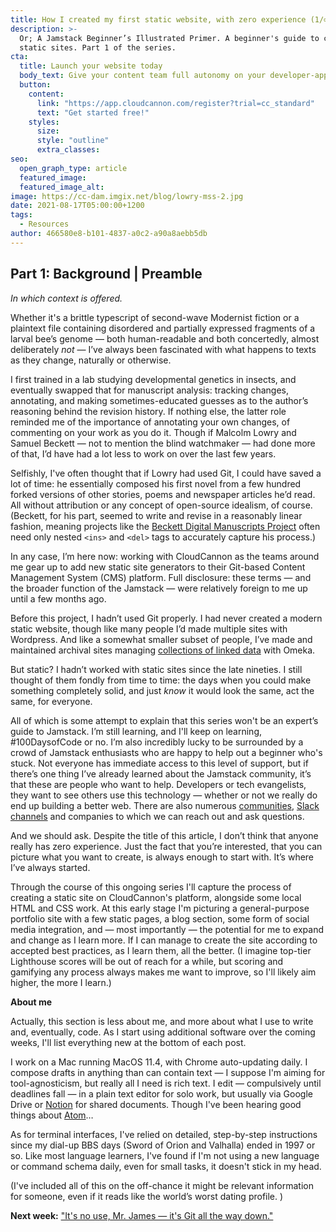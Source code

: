 ```yaml
---
title: How I created my first static website, with zero experience (1/∞)
description: >-
  Or; A Jamstack Beginner’s Illustrated Primer. A beginner's guide to creating
  static sites. Part 1 of the series.
cta:
  title: Launch your website today
  body_text: Give your content team full autonomy on your developer-approved tech stack with CloudCannon.
  button:
    content: 
      link: "https://app.cloudcannon.com/register?trial=cc_standard"
      text: "Get started free!"
    styles:
      size:
      style: "outline"
      extra_classes:
seo:
  open_graph_type: article
  featured_image:
  featured_image_alt:
image: https://cc-dam.imgix.net/blog/lowry-mss-2.jpg
date: 2021-08-17T05:00:00+1200
tags:
  - Resources
author: 466580e8-b101-4837-a0c2-a90a8aebb5db
---
```

## Part **1: Background \| Preamble**

*In which context is offered.*

Whether it's a brittle typescript of second-wave Modernist fiction or a plaintext file containing disordered and partially expressed fragments of a larval bee’s genome — both human-readable and both concertedly, almost deliberately *not* — I’ve always been fascinated with what happens to texts as they change, naturally or otherwise.

I first trained in a lab studying developmental genetics in insects, and eventually swapped that for manuscript analysis: tracking changes, annotating, and making sometimes-educated guesses as to the author’s reasoning behind the revision history. If nothing else, the latter role reminded me of the importance of annotating your own changes, of commenting on your work as you do it. Though if Malcolm Lowry and Samuel Beckett — not to mention the blind watchmaker — had done more of that, I’d have had a lot less to work on over the last few years.

Selfishly, I've often thought that if Lowry had used Git, I could have saved a lot of time: he essentially composed his first novel from a few hundred forked versions of other stories, poems and newspaper articles he’d read. All without attribution or any concept of open-source idealism, of course. (Beckett, for his part, seemed to write and revise in a reasonably linear fashion, meaning projects like the [Beckett Digital Manuscripts Project](https://www.beckettarchive.org/) often need only nested `<ins>` and `<del>` tags to accurately capture his process.)

In any case, I’m here now: working with CloudCannon as the teams around me gear up to add new static site generators to their Git-based Content Management System (CMS) platform. Full disclosure: these terms — and the broader function of the Jamstack — were relatively foreign to me up until a few months ago.

Before this project, I hadn’t used Git properly. I had never created a modern static website, though like many people I’d made multiple sites with Wordpress. And like a somewhat smaller subset of people, I’ve made and maintained archival sites managing [collections of linked data](http://www.landfallarchive.org/omeka/) with Omeka.

But static? I hadn’t worked with static sites since the late nineties. I still thought of them fondly from time to time: the days when you could make something completely solid, and just *know* it would look the same, act the same, for everyone.

All of which is some attempt to explain that this series won't be an expert’s guide to Jamstack. I’m still learning, and I'll keep on learning, \#100DaysofCode or no. I’m also incredibly lucky to be surrounded by a crowd of Jamstack enthusiasts who are happy to help out a beginner who's stuck. Not everyone has immediate access to this level of support, but if there’s one thing I’ve already learned about the Jamstack community, it’s that these are people who want to help. Developers or tech evangelists, they want to see others use this technology — whether or not we really do end up building a better web. There are also numerous [communities](https://jamstack.org/community/), [Slack channels](https://www.tnd.dev/) and companies to which we can reach out and ask questions.

And we should ask. Despite the title of this article, I don’t think that anyone really has zero experience. Just the fact that you’re interested, that you can picture what you want to create, is always enough to start with. It’s where I’ve always started.

Through the course of this ongoing series I'll capture the process of creating a static site on CloudCannon's platform, alongside some local HTML and CSS work. At this early stage I'm picturing a general-purpose portfolio site with a few static pages, a blog section, some form of social media integration, and — most importantly — the potential for me to expand and change as I learn more. If I can manage to create the site according to accepted best practices, as I learn them, all the better. (I imagine top-tier Lighthouse scores will be out of reach for a while, but scoring and gamifying any process always makes me want to improve, so I'll likely aim higher, the more I learn.)

**About me**

Actually, this section is less about me, and more about what I use to write and, eventually, code. As I start using additional software over the coming weeks, I'll list everything new at the bottom of each post.

I work on a Mac running MacOS 11.4, with Chrome auto-updating daily. I compose drafts in anything than can contain text — I suppose I'm aiming for tool-agnosticism, but really all I need is rich text. I edit — compulsively until deadlines fall — in a plain text editor for solo work, but usually via Google Drive or [Notion](https://www.notion.so/) for shared documents. Though I've been hearing good things about [Atom](https://atom.io/)…

As for terminal interfaces, I've relied on detailed, step-by-step instructions since my dial-up BBS days (Sword of Orion and Valhalla) ended in 1997 or so. Like most language learners, I've found if I'm not using a new language or command schema daily, even for small tasks, it doesn't stick in my head.

(I've included all of this on the off-chance it might be relevant information for someone, even if it reads like the world’s worst dating profile. )

**Next week:** ["It's no use, Mr. James — it's Git all the way down."](https://cloudcannon.com/blog/on-git-with-zero-experience/)
